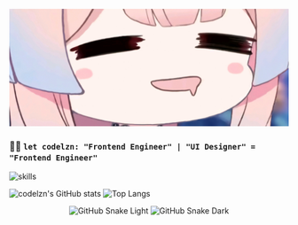 [![](kokomi.jpg)](https://codelzn.com)

### 👨‍💻 `let codelzn: "Frontend Engineer" | "UI Designer" = "Frontend Engineer"`

![skills](https://skillicons.dev/icons?i=nextjs,nuxtjs,firebase)

<img src="https://github-readme-stats-one-bice.vercel.app/api?username=codelzn&count_private=true&theme=calm&show_icons=true&include_all_commits=true&role=OWNER,ORGANIZATION_MEMBER,COLLABORATOR" alt="codelzn's GitHub stats" height="185px" /> <img src="https://github-readme-stats-one-bice.vercel.app/api/top-langs/?username=codelzn&layout=compact&langs_count=6&theme=calm&role=OWNER,COLLABORATOR&hide=javascript,html,css,scss,php" alt="Top Langs" height="185px" />

<div align="center">

![GitHub Snake Light](https://github.com/codelzn/codelzn/raw/snack/github-snake.svg#gh-light-mode-only)
![GitHub Snake Dark](https://github.com/codelzn/codelzn/raw/snack/github-snake-dark.svg#gh-dark-mode-only)

</div>
